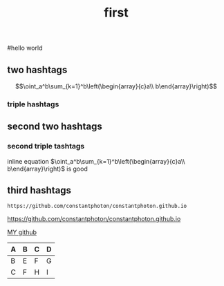 ﻿---
title: "first"
toc: true
toc_sticky: true
use_math: true

categories:
  - 윤동주
tags:
  - 별 헤는 밤
  - 윤동주
  - 시

---

#hello world
## two hashtags
$$\oint_a^b\sum_{k=1}^b\left(\begin{array}{c}a\\ b\end{array}\right)$$

### triple hashtags

## second two hashtags
### second triple tashtags

inline equation $\oint_a^b\sum_{k=1}^b\left(\begin{array}{c}a\\ b\end{array}\right)$ is good

## third hashtags

```
https://github.com/constantphoton/constantphoton.github.io
```

<https://github.com/constantphoton/constantphoton.github.io>

[MY github](https://github.com/constantphoton/constantphoton.github.io)


A | B | C | D
---| ---| ---| ---
B | E | F | G
C | F | H | I

<script src="https://utteranc.es/client.js"
        repo="constantphoton/blog_comment"
        issue-term="[ENTER TERM HERE]"
        theme="icy-dark"
        crossorigin="anonymous"
        async>
</script>
